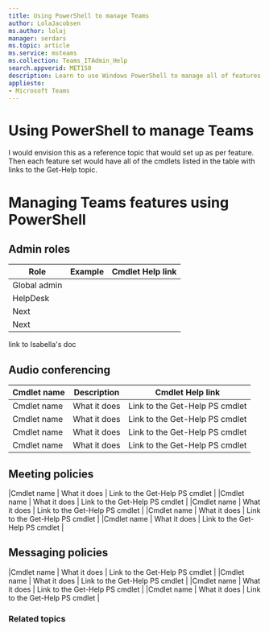```yaml
---
title: Using PowerShell to manage Teams
author: LolaJacobsen
ms.author: lolaj
manager: serdars
ms.topic: article
ms.service: msteams
ms.collection: Teams_ITAdmin_Help
search.appverid: MET150
description: Learn to use Windows PowerShell to manage all of features found in Microsoft Teams.
appliesto: 
- Microsoft Teams
---
```


# Using PowerShell to manage Teams
I would envision this as a reference topic that would set up as per feature. Then each feature set would have all of the cmdlets listed in the table with links to the Get-Help topic.

# Managing Teams features using PowerShell

## Admin roles

|Role |Example |Cmdlet Help link  |
|---------|---------|---------|
|Global admin     |         |         |
|HelpDesk     |         |         |
|Next   |         |         |
|Next     |         |         |

link to Isabella's doc

## Audio conferencing

|Cmdlet name |Description |Cmdlet Help link  |
|---------|---------|---------|
|Cmdlet name   |    What it does  |    Link to the Get-Help PS cmdlet     |
|Cmdlet name   |    What it does  |    Link to the Get-Help PS cmdlet     |
|Cmdlet name   |    What it does  |    Link to the Get-Help PS cmdlet     |
|Cmdlet name   |    What it does  |    Link to the Get-Help PS cmdlet     |

## Meeting policies
|Cmdlet name   |    What it does  |    Link to the Get-Help PS cmdlet     |
|Cmdlet name   |    What it does  |    Link to the Get-Help PS cmdlet     |
|Cmdlet name   |    What it does  |    Link to the Get-Help PS cmdlet     |
|Cmdlet name   |    What it does  |    Link to the Get-Help PS cmdlet     |
|Cmdlet name   |    What it does  |    Link to the Get-Help PS cmdlet     |

## Messaging policies
|Cmdlet name   |    What it does  |    Link to the Get-Help PS cmdlet     |
|Cmdlet name   |    What it does  |    Link to the Get-Help PS cmdlet     |
|Cmdlet name   |    What it does  |    Link to the Get-Help PS cmdlet     |
|Cmdlet name   |    What it does  |    Link to the Get-Help PS cmdlet     |

### Related topics